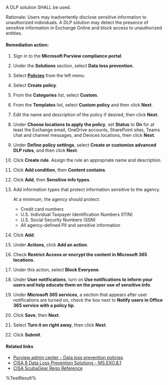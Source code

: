 A DLP solution SHALL be used.

Rationale: Users may inadvertently disclose sensitive information to unauthorized individuals. A DLP solution may detect the presence of sensitive information in Exchange Online and block access to unauthorized entities.

#### Remediation action:

1. Sign in to the **Microsoft Purview compliance portal**.
2. Under the **Solutions** section, select **Data loss prevention**.
3. Select [**Policies**](https://purview.microsoft.com/datalossprevention/policies) from the left menu.
4. Select **Create policy**.
5. From the **Categories** list, select **Custom**.
6. From the **Templates** list, select **Custom policy** and then click **Next**.
7. Edit the name and description of the policy if desired, then click **Next**.
8. Under **Choose locations to apply the policy**, set **Status** to **On** for at least the Exchange email, OneDrive accounts, SharePoint sites, Teams chat and channel messages, and Devices locations, then click **Next**.
9. Under **Define policy settings**, select **Create or customize advanced DLP rules**, and then click **Next**.
10. Click **Create rule**. Assign the rule an appropriate name and description.
11. Click **Add condition**, then **Content contains**.
12. Click **Add**, then **Sensitive info types**.
13. Add information types that protect information sensitive to the agency.

    At a minimum, the agency should protect:
    - Credit card numbers
    - U.S. Individual Taxpayer Identification Numbers (ITIN)
    - U.S. Social Security Numbers (SSN)
    - All agency-defined PII and sensitive information

14. Click **Add**.
15. Under **Actions**, click **Add an action**.
16. Check **Restrict Access or encrypt the content in Microsoft 365 locations**.
17. Under this action, select **Block Everyone**.
18. Under **User notifications**, turn on **Use notifications to inform your users and help educate them on the proper use of sensitive info**.
19. Under **Microsoft 365 services**, a section that appears after user notifications are turned on, check the box next to **Notify users in Office 365 service with a policy tip**.
20. Click **Save**, then **Next**.
21. Select **Turn it on right away**, then click **Next**.
22. Click **Submit**.

#### Related links

* [Purview admin center - Data loss prevention policies](https://purview.microsoft.com/datalossprevention/policies)
* [CISA 8 Data Loss Prevention Solutions - MS.EXO.8.1](https://github.com/cisagov/ScubaGear/blob/main/PowerShell/ScubaGear/baselines/exo.md#msexo81v2)
* [CISA ScubaGear Rego Reference](https://github.com/cisagov/ScubaGear/blob/main/PowerShell/ScubaGear/Rego/EXOConfig.rego#L439)

<!--- Results --->
%TestResult%